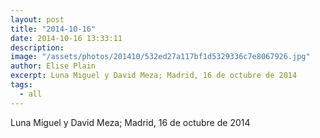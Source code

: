 ```yaml
---
layout: post
title: "2014-10-16"
date: 2014-10-16 13:33:11
description: 
image: "/assets/photos/201410/532ed27a117bf1d5329336c7e8067926.jpg"
author: Elise Plain
excerpt: Luna Miguel y David Meza; Madrid, 16 de octubre de 2014
tags: 
  - all
---
```


Luna Miguel y David Meza; Madrid, 16 de octubre de 2014
<p></p>
